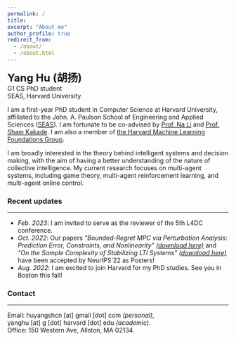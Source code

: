 ```yaml
---
permalink: /
title:
excerpt: "About me"
author_profile: true
redirect_from: 
  - /about/
  - /about.html
---
```


<b><font size=5>Yang Hu (胡扬)</font></b>  
G1 CS PhD student  
SEAS, Harvard University

I am a first-year PhD student in Computer Science at Harvard University, affiliated to the John. A. Paulson School of Engineering and Applied Sciences ([SEAS](https://www.seas.harvard.edu/)). I am fortunate to be co-advised by [Prof. Na Li](https://nali.seas.harvard.edu/) and [Prof. Sham Kakade](https://sham.seas.harvard.edu/). I am also a member of [the Harvard Machine Learning Foundations Group](https://mlfoundations.org/).

I am broadly interested in the theory behind intelligent systems and decision making, with the aim of having a better understanding of the nature of collective intelligence. My current research focuses on multi-agent systems, including game theory, multi-agent reinforcement learning, and multi-agent online control.

### Recent updates
--------------------
+ *Feb. 2023*: I am invited to serve as the reviewer of the 5th L4DC conference.
+ *Oct. 2022*: Our papers *"Bounded-Regret MPC via Perturbation Analysis: Prediction Error, Constraints, and Nonlinearity"* [*(download here)*](https://arxiv.org/pdf/2210.12312.pdf) and *"On the Sample Complexity of Stabilizing LTI Systems"* [*(download here)*](https://arxiv.org/pdf/2202.07187.pdf) have been accepted by NeurIPS'22 as Posters!
+ *Aug. 2022*: I am excited to join Harvard for my PhD studies. See you in Boston this fall!

### Contact
--------------------
Email: huyangshcn [at] gmail [dot] com *(personal)*,  
<span style="embedding:6.5em">yanghu [at] g [dot] harvard [dot] edu *(academic)*.</span>  
Office: 150 Western Ave, Allston, MA 02134.